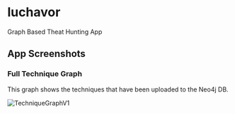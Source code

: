 # luchavor
Graph Based Theat Hunting App  

## App Screenshots

### Full Technique Graph
This graph shows the techniques that have been uploaded to the Neo4j DB.

![TechniqueGraphV1](https://github.com/chemch/luchavor/assets/10344847/0d03723f-f7bf-47ac-a4ce-f27f43772cce)
